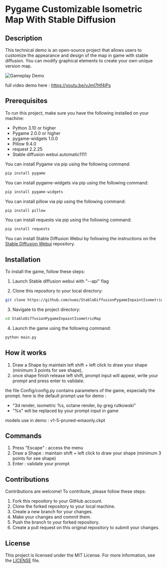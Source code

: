 # Pygame Customizable Isometric Map With Stable Diffusion 

## Description

This technical demo is an open-source project that allows users to customize the appearance and design of the map in game with stable diffusion. You can modify graphical elements to create your own unique version map.

![Gameplay Demo](temp/demo.gif)

full video demo here : https://youtu.be/vJml7Hf4jPs

## Prerequisites

To run this project, make sure you have the following installed on your machine:

- Python 3.10 or higher
- Pygame 2.0.0 or higher
- pygame-widgets 1.0.0
- Pillow 9.4.0
- request 2.2.25
- Stable diffusion webui automatic1111

You can install Pygame via pip using the following command:

```bash
pip install pygame
```
You can install pygame-widgets via pip using the following command:

```bash
pip install pygame-widgets
```

You can install pillow via pip using the following command:

```bash
pip install pillow
```
You can install requests via pip using the following command:
    
```bash
pip install requests
```

You can install Stable Diffusion Webui by following the instructions on the [Stable Diffusion Webui](https://github.com/AUTOMATIC1111/stable-diffusion-webui) repository.


## Installation

To install the game, follow these steps:

1. Launch Stable diffusion webui with "--api" flag

2. Clone this repository to your local directory:

```bash
git clone https://github.com/numz/StableDiffusionPygameInpaintIsometricMap.git
```

3. Navigate to the project directory:
    
```bash
cd StableDiffusionPygameInpaintIsometricMap
```

4. Launch the game using the following command:
```bash
python main.py
```
## How it works

1. Draw a Shape by maintain left shift + left click to draw your shape (minimum 3 points for see shape), 
2. once shape finish release left shift, prompt input will appear, write your prompt and press enter to validate.

the file Config/config.py contains parameters of the game, especially the prompt.
here is the default prompt use for demo :
- "3d render, isometric %s, octane render, by greg rutkowski"
- "%s" will be replaced by your prompt input in game

models use in demo : v1-5-pruned-emaonly.ckpt

## Commands

1. Press "Escape" : access the menu
2. Draw a Shape : maintain shift + left click to draw your shape (minimum 3 points for see shape)
3. Enter : validate your prompt 

## Contributions

Contributions are welcome! To contribute, please follow these steps:

1. Fork this repository to your GitHub account.
2. Clone the forked repository to your local machine.
3. Create a new branch for your changes.
4. Make your changes and commit them.
5. Push the branch to your forked repository.
6. Create a pull request on this original repository to submit your changes.

## License

This project is licensed under the MIT License. For more information, see the [LICENSE](LICENSE) file.

